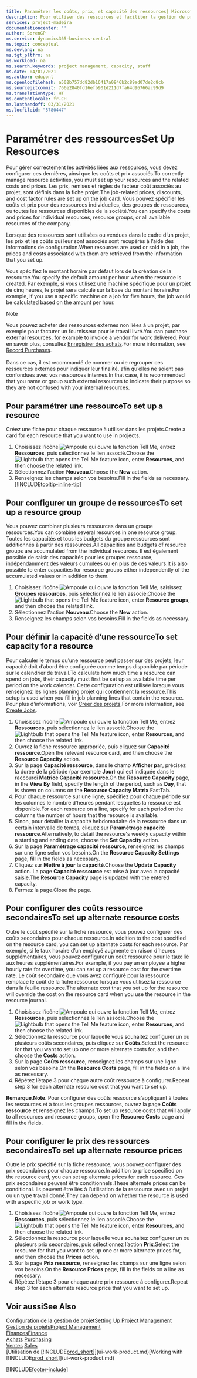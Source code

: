```yaml
---
title: Paramétrer les coûts, prix, et capacité des ressources| Microsoft Docs
description: Pour utiliser des ressources et faciliter la gestion de projets, vous spécifiez les coûts et les prix des différents ressources ou groupes de ressources, et définissez la capacité ressource.
services: project-madeira
documentationcenter: ''
author: SorenGP
ms.service: dynamics365-business-central
ms.topic: conceptual
ms.devlang: na
ms.tgt_pltfrm: na
ms.workload: na
ms.search.keywords: project management, capacity, staff
ms.date: 04/01/2021
ms.author: edupont
ms.openlocfilehash: a502b757dd82db16417a0846b2c89ad07de2d8cb
ms.sourcegitcommit: 766e2840fd16efb901d211d7fa64d96766ac99d9
ms.translationtype: HT
ms.contentlocale: fr-CH
ms.lasthandoff: 03/31/2021
ms.locfileid: "5780447"
---
```

# <a name="set-up-resources"></a><span data-ttu-id="2f0b6-103">Paramétrer des ressources</span><span class="sxs-lookup"><span data-stu-id="2f0b6-103">Set Up Resources</span></span>
<span data-ttu-id="2f0b6-104">Pour gérer correctement les activités liées aux ressources, vous devez configurer ces dernières, ainsi que les coûts et prix associés.</span><span class="sxs-lookup"><span data-stu-id="2f0b6-104">To correctly manage resource activities, you must set up your resources and the related costs and prices.</span></span> <span data-ttu-id="2f0b6-105">Les prix, remises et règles de facteur coût associés au projet, sont définis dans la fiche projet.</span><span class="sxs-lookup"><span data-stu-id="2f0b6-105">The job-related prices, discounts, and cost factor rules are set up on the job card.</span></span> <span data-ttu-id="2f0b6-106">Vous pouvez spécifier les coûts et prix pour des ressources individuelles, des groupes de ressources, ou toutes les ressources disponibles de la société.</span><span class="sxs-lookup"><span data-stu-id="2f0b6-106">You can specify the costs and prices for individual resources, resource groups, or all available resources of the company.</span></span>

<span data-ttu-id="2f0b6-107">Lorsque des ressources sont utilisées ou vendues dans le cadre d’un projet, les prix et les coûts qui leur sont associés sont récupérés à l’aide des informations de configuration.</span><span class="sxs-lookup"><span data-stu-id="2f0b6-107">When resources are used or sold in a job, the prices and costs associated with them are retrieved from the information that you set up.</span></span>

<span data-ttu-id="2f0b6-108">Vous spécifiez le montant horaire par défaut lors de la création de la ressource.</span><span class="sxs-lookup"><span data-stu-id="2f0b6-108">You specify the default amount per hour when the resource is created.</span></span> <span data-ttu-id="2f0b6-109">Par exemple, si vous utilisez une machine spécifique pour un projet de cinq heures, le projet sera calculé sur la base du montant horaire.</span><span class="sxs-lookup"><span data-stu-id="2f0b6-109">For example, if you use a specific machine on a job for five hours, the job would be calculated based on the amount per hour.</span></span>

> [!NOTE]
> <span data-ttu-id="2f0b6-110">Vous pouvez acheter des ressources externes non liées à un projet, par exemple pour facturer un fournisseur pour le travail livré.</span><span class="sxs-lookup"><span data-stu-id="2f0b6-110">You can purchase external resources, for example to invoice a vendor for work delivered.</span></span> <span data-ttu-id="2f0b6-111">Pour en savoir plus, consultez [Enregistrer des achats](purchasing-how-record-purchases.md).</span><span class="sxs-lookup"><span data-stu-id="2f0b6-111">For more information, see [Record Purchases](purchasing-how-record-purchases.md).</span></span><br /><br />
> <span data-ttu-id="2f0b6-112">Dans ce cas, il est recommandé de nommer ou de regrouper ces ressources externes pour indiquer leur finalité, afin qu’elles ne soient pas confondues avec vos ressources internes.</span><span class="sxs-lookup"><span data-stu-id="2f0b6-112">In that case, it is recommended that you name or group such external resources to indicate their purpose so they are not confused with your internal resources.</span></span>

## <a name="to-set-up-a-resource"></a><span data-ttu-id="2f0b6-113">Pour paramétrer une ressource</span><span class="sxs-lookup"><span data-stu-id="2f0b6-113">To set up a resource</span></span>
<span data-ttu-id="2f0b6-114">Créez une fiche pour chaque ressource à utiliser dans les projets.</span><span class="sxs-lookup"><span data-stu-id="2f0b6-114">Create a card for each resource that you want to use in projects.</span></span>

1. <span data-ttu-id="2f0b6-115">Choisissez l’icône ![Ampoule qui ouvre la fonction Tell Me](media/ui-search/search_small.png "Dites-moi ce que vous voulez faire"), entrez **Ressources**, puis sélectionnez le lien associé.</span><span class="sxs-lookup"><span data-stu-id="2f0b6-115">Choose the ![Lightbulb that opens the Tell Me feature](media/ui-search/search_small.png "Tell me what you want to do") icon, enter **Resources**, and then choose the related link.</span></span>
2. <span data-ttu-id="2f0b6-116">Sélectionnez l’action **Nouveau**.</span><span class="sxs-lookup"><span data-stu-id="2f0b6-116">Choose the **New** action.</span></span>
3. <span data-ttu-id="2f0b6-117">Renseignez les champs selon vos besoins.</span><span class="sxs-lookup"><span data-stu-id="2f0b6-117">Fill in the fields as necessary.</span></span> [!INCLUDE[tooltip-inline-tip](includes/tooltip-inline-tip_md.md)]  

## <a name="to-set-up-a-resource-group"></a><span data-ttu-id="2f0b6-118">Pour configurer un groupe de ressources</span><span class="sxs-lookup"><span data-stu-id="2f0b6-118">To set up a resource group</span></span>
<span data-ttu-id="2f0b6-119">Vous pouvez combiner plusieurs ressources dans un groupe ressources.</span><span class="sxs-lookup"><span data-stu-id="2f0b6-119">You can combine several resources in one resource group.</span></span> <span data-ttu-id="2f0b6-120">Toutes les capacités et tous les budgets du groupe ressources sont additionnés à partir des ressources.</span><span class="sxs-lookup"><span data-stu-id="2f0b6-120">All capacities and budgets of resource groups are accumulated from the individual resources.</span></span> <span data-ttu-id="2f0b6-121">Il est également possible de saisir des capacités pour les groupes ressource, indépendamment des valeurs cumulées ou en plus de ces valeurs.</span><span class="sxs-lookup"><span data-stu-id="2f0b6-121">It is also possible to enter capacities for resource groups either independently of the accumulated values or in addition to them.</span></span>

1. <span data-ttu-id="2f0b6-122">Choisissez l’icône ![Ampoule qui ouvre la fonction Tell Me](media/ui-search/search_small.png "Dites-moi ce que vous voulez faire"), saisissez **Groupes ressources**, puis sélectionnez le lien associé.</span><span class="sxs-lookup"><span data-stu-id="2f0b6-122">Choose the ![Lightbulb that opens the Tell Me feature](media/ui-search/search_small.png "Tell me what you want to do") icon, enter **Resource groups**, and then choose the related link.</span></span>
2. <span data-ttu-id="2f0b6-123">Sélectionnez l’action **Nouveau**.</span><span class="sxs-lookup"><span data-stu-id="2f0b6-123">Choose the **New** action.</span></span>
3. <span data-ttu-id="2f0b6-124">Renseignez les champs selon vos besoins.</span><span class="sxs-lookup"><span data-stu-id="2f0b6-124">Fill in the fields as necessary.</span></span>

## <a name="to-set-capacity-for-a-resource"></a><span data-ttu-id="2f0b6-125">Pour définir la capacité d’une ressource</span><span class="sxs-lookup"><span data-stu-id="2f0b6-125">To set capacity for a resource</span></span>
<span data-ttu-id="2f0b6-126">Pour calculer le temps qu’une ressource peut passer sur des projets, leur capacité doit d’abord être configurée comme temps disponible par période sur le calendrier de travail.</span><span class="sxs-lookup"><span data-stu-id="2f0b6-126">To calculate how much time a resource can spend on jobs, their capacity must first be set up as available time per period on the work calendar.</span></span> <span data-ttu-id="2f0b6-127">Cette configuration est utilisée lorsque vous renseignez les lignes planning projet qui contiennent la ressource.</span><span class="sxs-lookup"><span data-stu-id="2f0b6-127">This setup is used when you fill in job planning lines that contain the resource.</span></span> <span data-ttu-id="2f0b6-128">Pour plus d’informations, voir [Créer des projets](projects-how-create-jobs.md).</span><span class="sxs-lookup"><span data-stu-id="2f0b6-128">For more information, see [Create Jobs](projects-how-create-jobs.md).</span></span>

1. <span data-ttu-id="2f0b6-129">Choisissez l’icône ![Ampoule qui ouvre la fonction Tell Me](media/ui-search/search_small.png "Dites-moi ce que vous voulez faire"), entrez **Ressources**, puis sélectionnez le lien associé.</span><span class="sxs-lookup"><span data-stu-id="2f0b6-129">Choose the ![Lightbulb that opens the Tell Me feature](media/ui-search/search_small.png "Tell me what you want to do") icon, enter **Resources**, and then choose the related link.</span></span>
2. <span data-ttu-id="2f0b6-130">Ouvrez la fiche ressource appropriée, puis cliquez sur **Capacité ressource**.</span><span class="sxs-lookup"><span data-stu-id="2f0b6-130">Open the relevant resource card, and then choose the **Resource Capacity** action.</span></span>
3. <span data-ttu-id="2f0b6-131">Sur la page **Capacité ressource**, dans le champ **Afficher par**, précisez la durée de la période (par exemple **Jour**) qui est indiquée dans le raccourci **Matrice Capacité ressource**.</span><span class="sxs-lookup"><span data-stu-id="2f0b6-131">On the **Resource Capacity** page, in the **View By** field, specify the length of the period, such as **Day**, that is shown on columns on the **Resource Capacity Matrix** FastTab.</span></span>
4. <span data-ttu-id="2f0b6-132">Pour chaque ressource sur une ligne, spécifiez pour chaque période sur les colonnes le nombre d’heures pendant lesquelles la ressource est disponible.</span><span class="sxs-lookup"><span data-stu-id="2f0b6-132">For each resource on a line, specify for each period on the columns the number of hours that the resource is available.</span></span>
5. <span data-ttu-id="2f0b6-133">Sinon, pour détailler la capacité hebdomadaire de la ressource dans un certain intervalle de temps, cliquez sur **Paramétrage capacité ressource**.</span><span class="sxs-lookup"><span data-stu-id="2f0b6-133">Alternatively, to detail the resource's weekly capacity within a starting and ending date, choose the **Set Capacity** action.</span></span>
6. <span data-ttu-id="2f0b6-134">Sur la page **Paramétrage capacité ressource**, renseignez les champs sur une ligne selon vos besoins.</span><span class="sxs-lookup"><span data-stu-id="2f0b6-134">On the **Resource Capacity Settings** page, fill in the fields as necessary.</span></span>
7. <span data-ttu-id="2f0b6-135">Cliquez sur **Mettre à jour la capacité**.</span><span class="sxs-lookup"><span data-stu-id="2f0b6-135">Choose the **Update Capacity** action.</span></span> <span data-ttu-id="2f0b6-136">La page **Capacité ressource** est mise à jour avec la capacité saisie.</span><span class="sxs-lookup"><span data-stu-id="2f0b6-136">The **Resource Capacity** page is updated with the entered capacity.</span></span>
8. <span data-ttu-id="2f0b6-137">Fermez la page.</span><span class="sxs-lookup"><span data-stu-id="2f0b6-137">Close the page.</span></span>

## <a name="to-set-up-alternate-resource-costs"></a><span data-ttu-id="2f0b6-138">Pour configurer des coûts ressource secondaires</span><span class="sxs-lookup"><span data-stu-id="2f0b6-138">To set up alternate resource costs</span></span>
<span data-ttu-id="2f0b6-139">Outre le coût spécifié sur la fiche ressource, vous pouvez configurer des coûts secondaires pour chaque ressource.</span><span class="sxs-lookup"><span data-stu-id="2f0b6-139">In addition to the cost specified on the resource card, you can set up alternate costs for each resource.</span></span> <span data-ttu-id="2f0b6-140">Par exemple, si le taux horaire d’un employé augmente en raison d’heures supplémentaires, vous pouvez configurer un coût ressource pour le taux lié aux heures supplémentaires.</span><span class="sxs-lookup"><span data-stu-id="2f0b6-140">For example, if you pay an employee a higher hourly rate for overtime, you can set up a resource cost for the overtime rate.</span></span> <span data-ttu-id="2f0b6-141">Le coût secondaire que vous avez configuré pour la ressource remplace le coût de la fiche ressource lorsque vous utilisez la ressource dans la feuille ressource.</span><span class="sxs-lookup"><span data-stu-id="2f0b6-141">The alternate cost that you set up for the resource will override the cost on the resource card when you use the resource in the resource journal.</span></span>

1. <span data-ttu-id="2f0b6-142">Choisissez l’icône ![Ampoule qui ouvre la fonction Tell Me](media/ui-search/search_small.png "Dites-moi ce que vous voulez faire"), entrez **Ressources**, puis sélectionnez le lien associé.</span><span class="sxs-lookup"><span data-stu-id="2f0b6-142">Choose the ![Lightbulb that opens the Tell Me feature](media/ui-search/search_small.png "Tell me what you want to do") icon, enter **Resources**, and then choose the related link.</span></span>  
2. <span data-ttu-id="2f0b6-143">Sélectionnez la ressource pour laquelle vous souhaitez configurer un ou plusieurs coûts secondaires, puis cliquez sur **Coûts**.</span><span class="sxs-lookup"><span data-stu-id="2f0b6-143">Select the resource for that you want to set up one or more alternate costs for, and then choose the **Costs** action.</span></span>  
3. <span data-ttu-id="2f0b6-144">Sur la page **Coûts ressource**, renseignez les champs sur une ligne selon vos besoins.</span><span class="sxs-lookup"><span data-stu-id="2f0b6-144">On the **Resource Costs** page, fill in the fields on a line as necessary.</span></span>  
4. <span data-ttu-id="2f0b6-145">Répétez l’étape 3 pour chaque autre coût ressource à configurer.</span><span class="sxs-lookup"><span data-stu-id="2f0b6-145">Repeat step 3 for each alternate resource cost that you want to set up.</span></span>

<span data-ttu-id="2f0b6-146">**Remarque**.</span><span class="sxs-lookup"><span data-stu-id="2f0b6-146">**Note**.</span></span> <span data-ttu-id="2f0b6-147">Pour configurer des coûts ressource s’appliquant à toutes les ressources et à tous les groupes ressources, ouvrez la page **Coûts ressource** et renseignez les champs.</span><span class="sxs-lookup"><span data-stu-id="2f0b6-147">To set up resource costs that will apply to all resources and resource groups, open the **Resource Costs** page and fill in the fields.</span></span>

## <a name="to-set-up-alternate-resource-prices"></a><span data-ttu-id="2f0b6-148">Pour configurer le prix des ressources secondaires</span><span class="sxs-lookup"><span data-stu-id="2f0b6-148">To set up alternate resource prices</span></span>
<span data-ttu-id="2f0b6-149">Outre le prix spécifié sur la fiche ressource, vous pouvez configurer des prix secondaires pour chaque ressource.</span><span class="sxs-lookup"><span data-stu-id="2f0b6-149">In addition to price specified on the resource card, you can set up alternate prices for each resource.</span></span> <span data-ttu-id="2f0b6-150">Ces prix secondaires peuvent être conditionnels.</span><span class="sxs-lookup"><span data-stu-id="2f0b6-150">These alternate prices can be conditional.</span></span> <span data-ttu-id="2f0b6-151">Ils peuvent être liés à l’utilisation de la ressource avec un projet ou un type travail donné.</span><span class="sxs-lookup"><span data-stu-id="2f0b6-151">They can depend on whether the resource is used with a specific job or work type.</span></span>

1. <span data-ttu-id="2f0b6-152">Choisissez l’icône ![Ampoule qui ouvre la fonction Tell Me](media/ui-search/search_small.png "Dites-moi ce que vous voulez faire"), entrez **Ressources**, puis sélectionnez le lien associé.</span><span class="sxs-lookup"><span data-stu-id="2f0b6-152">Choose the ![Lightbulb that opens the Tell Me feature](media/ui-search/search_small.png "Tell me what you want to do") icon, enter **Resources**, and then choose the related link.</span></span>
2. <span data-ttu-id="2f0b6-153">Sélectionnez la ressource pour laquelle vous souhaitez configurer un ou plusieurs prix secondaires, puis sélectionnez l’action **Prix**.</span><span class="sxs-lookup"><span data-stu-id="2f0b6-153">Select the resource for that you want to set up one or more alternate prices for, and then choose the **Prices** action.</span></span>
3. <span data-ttu-id="2f0b6-154">Sur la page **Prix ressource**, renseignez les champs sur une ligne selon vos besoins.</span><span class="sxs-lookup"><span data-stu-id="2f0b6-154">On the **Resource Prices** page, fill in the fields on a line as necessary.</span></span>
4. <span data-ttu-id="2f0b6-155">Répétez l’étape 3 pour chaque autre prix ressource à configurer.</span><span class="sxs-lookup"><span data-stu-id="2f0b6-155">Repeat step 3 for each alternate resource price that you want to set up.</span></span>

## <a name="see-also"></a><span data-ttu-id="2f0b6-156">Voir aussi</span><span class="sxs-lookup"><span data-stu-id="2f0b6-156">See Also</span></span>
[<span data-ttu-id="2f0b6-157">Configuration de la gestion de projet</span><span class="sxs-lookup"><span data-stu-id="2f0b6-157">Setting Up Project Management</span></span>](projects-setup-projects.md)  
[<span data-ttu-id="2f0b6-158">Gestion de projets</span><span class="sxs-lookup"><span data-stu-id="2f0b6-158">Project Management</span></span>](projects-manage-projects.md)  
[<span data-ttu-id="2f0b6-159">Finances</span><span class="sxs-lookup"><span data-stu-id="2f0b6-159">Finance</span></span>](finance.md)  
<span data-ttu-id="2f0b6-160">[Achats](purchasing-manage-purchasing.md)       </span><span class="sxs-lookup"><span data-stu-id="2f0b6-160">[Purchasing](purchasing-manage-purchasing.md)       </span></span>  
<span data-ttu-id="2f0b6-161">[Ventes](sales-manage-sales.md)    </span><span class="sxs-lookup"><span data-stu-id="2f0b6-161">[Sales](sales-manage-sales.md)    </span></span>  
<span data-ttu-id="2f0b6-162">[Utilisation de [!INCLUDE[prod_short](includes/prod_short.md)]](ui-work-product.md)</span><span class="sxs-lookup"><span data-stu-id="2f0b6-162">[Working with [!INCLUDE[prod_short](includes/prod_short.md)]](ui-work-product.md)</span></span>  


[!INCLUDE[footer-include](includes/footer-banner.md)]